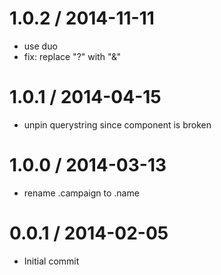 
1.0.2 / 2014-11-11
==================

  * use duo
  * fix: replace "?" with "&"

1.0.1 / 2014-04-15 
==================

 * unpin querystring since component is broken

1.0.0 / 2014-03-13
==================

 * rename .campaign to .name

0.0.1 / 2014-02-05
==================

 * Initial commit
